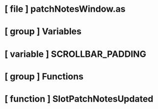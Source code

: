 # [ file ] patchNotesWindow.as

# [ group ] Variables

# [ variable ] SCROLLBAR_PADDING

# [ group ] Functions

# [ function ] SlotPatchNotesUpdated

